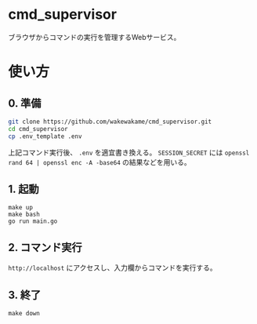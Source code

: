 # cmd\_supervisor

ブラウザからコマンドの実行を管理するWebサービス。

# 使い方

## 0. 準備

```bash
git clone https://github.com/wakewakame/cmd_supervisor.git
cd cmd_supervisor
cp .env_template .env
```

上記コマンド実行後、 `.env` を適宜書き換える。
`SESSION_SECRET` には `openssl rand 64 | openssl enc -A -base64` の結果などを用いる。

## 1. 起動

```
make up
make bash
go run main.go
```

## 2. コマンド実行

`http://localhost` にアクセスし、入力欄からコマンドを実行する。

## 3. 終了

```
make down
```
